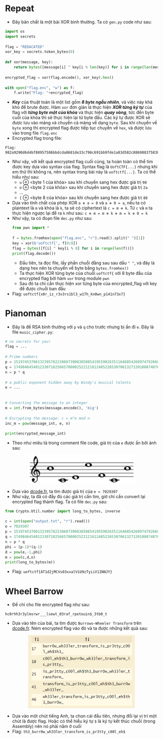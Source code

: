# **Repeat**
- Đây bản chất là một bài XOR bình thường. Ta có `gen.py` code như sau:
```py
import os
import secrets

flag = "REDACATED"
xor_key = secrets.token_bytes(8)

def xor(message, key):
    return bytes([message[i] ^ key[i % len(key)] for i in range(len(message))])

encrypted_flag = xor(flag.encode(), xor_key).hex()

with open("flag.enc", "w") as f:
    f.write("Flag: "+encrypted_flag)
```
- ***Key*** của thuật toán là một list gồm ***8 byte ngẫu nhiên***, và việc này khá khó để brute được. Hàm `xor` đơn giản là thực hiện ***XOR từng ký tự*** của flag với ***từng byte một của khóa*** và thực hiện ***quay vòng***, tức đến byte cuối của khóa thì sẽ thực hiện lại từ byte đầu. Các ký tự được XOR sẽ được lưu vào mảng và chuyển cả mảng về dạng `byte`. Sau khi chuyển về `byte` xong thì encrypted flag được tiếp tục chuyển về `hex`, và được lưu vào trong file `flag.enc`
- Encrypted flag trong file:
```
Flag: 982a9290d6d4bf88957586bbdcda8681de33c796c691bb9fde1a83d582c886988375838aead0e8c7dc2bc3d7cd97a4
```
- Như vậy, với kết quả encrypted flag cuối cùng, ta hoàn toàn có thể tìm được key dựa vào syntax của flag. Syntax flag là `UoftCTF{...}` nhưng khi em thử thì không ra, nên syntax trong bài này là `uoftctf{...}`. Ta có thể hiểu như sau:
    * `u` ⊕ &lt;byte 1 của khóa> sau khi chuyển sang hex được giá trị `98`
    * `o` ⊕ &lt;byte 2 của khóa> sau khi chuyển sang hex được giá trị `2a`
    * ...
    * `{` ⊕ &lt;byte 8 của khóa> sau khi chuyển sang hex được giá trị `88`
- Dựa vào tính chất của phép XOR `a ⊕ a = 0` và `a ⊕ 0 = a`, nếu ta có plaintext là `m` và khóa là `k`, ta sẽ có ciphertext là `c = m ⊕ k`. Từ `c` và `m` ta thực hiện ngược lại để ra `k` như sau: `c ⊕ m = m ⊕ k ⊕ m = k ⊕ 0 = k`
- Như vậy, ta có đoạn file `dec.py` như sau:
    ```py
    from pwn import *

    f = bytes.fromhex(open("flag.enc", "r").read().split(" ")[1])
    key = xor(b'uoftctf{', f[0:8])
    flag = bytes([f[i] ^ key[i % 8] for i in range(len(f))])
    print(flag.decode())
    ```
    * Đầu tiên, ta đọc file, lấy phần chuỗi đằng sau sau dấu `" "`, và đây là dạng hex nên ta chuyển về byte bằng `bytes.fromhex()`
    * Ta thực hiện XOR từng byte của chuỗi `uoftctf{` với 8 byte đầu của encrypted flag bởi hàm `xor` trong module `pwn`
    * Sau đó ta chỉ cần thực hiện xor từng byte của encrypted_flag với key để được chuỗi ban đầu
- Flag: `uoftctf{x0r_iz_r3v3rs1bl3_w17h_kn0wn_p141n73x7}`

# **Pianoman**
- Đây là đề RSA bình thường với `p` và `q` cho trước nhưng bị ẩn đi `e`. Đây là file `music_cipher.py`:
```py
# no secrets for you!
flag = ...

# Prime numbers
p = 151974537061323957822386073908385085419559026351164685426097479266890291010147521691623222013307654711435195917538910433499461592808140930995554881397135856676650008657702221890681556382541341154333619026995004346614954741516470916984007797447848200982844325683748644670322174197570545222141895743221967042369
q = 174984645401233071825665708002522121612485226530706132712010887487642973021704769474826989160974464933559818767568944237124745165979610355867977190192654030573049063822083356316183080709550520634370714336131664619311165756257899116089875225537979520325826655873483634761961805768588413832262117172840398661229
n = p * q

# a public exponent hidden away by Windy's musical talents
e = ...


# Converting the message to an integer
m = int.from_bytes(message.encode(), 'big')

# Encrypting the message: c = m^e mod n
inc_m = pow(message_int, e, n)

print(encrypted_message_int)

```

- Theo như miêu tả trong comment file code, giá trị của `e` được ẩn bởi ảnh sau:
<p align="center">
    <img src="./src/pianoman_01.png" style="width: 70%">
</p>

- Dựa vào [dcode.fr](https://www.dcode.fr/music-sheet-cipher), ta tìm được giá trị của `e = 7029307`
- Như vậy, ta đã có đầy đủ các giá trị cần tìm, giờ chỉ cần convert lại encrypted flag thành flag. Ta có file `dec.py` sau:
```py
from Crypto.Util.number import long_to_bytes, inverse

c = int(open("output.txt", "r").read())
e = 7029307
p = 151974537061323957822386073908385085419559026351164685426097479266890291010147521691623222013307654711435195917538910433499461592808140930995554881397135856676650008657702221890681556382541341154333619026995004346614954741516470916984007797447848200982844325683748644670322174197570545222141895743221967042369
q = 174984645401233071825665708002522121612485226530706132712010887487642973021704769474826989160974464933559818767568944237124745165979610355867977190192654030573049063822083356316183080709550520634370714336131664619311165756257899116089875225537979520325826655873483634761961805768588413832262117172840398661229
n = p * q
phi = (p-1)*(q-1)
d = pow(e,-1,phi)
m = pow(c,d,n)
print(long_to_bytes(m))
```
- Flag: `uoftctf{AT1d2jMCVs03xxalViU9zTyiiV1INNJY}`

# **Wheel Barrow**
- Đề chỉ cho file encrypted flag như sau:
```
hc0rhh3r3ylmsrwr___lsewt_03raf_rpetouin$_3tb0_t
```
- Dựa vào tên của bài, ta tìm được `Burrows–Wheeler Transform` trên [dcode.fr](https://www.dcode.fr/burrows-wheeler-transform). Ném encrypted flag vào đó và ta được những kết quả sau:
<p align="center">
    <img src="./src/wheel_barrow.png" style="width: 70%">
</p>

- Dựa vào một chút tiếng Anh, ta chọn cái đầu tiên, nhưng đổi lại vị trí một chút là được flag. Hoặc có thể hiểu ký tự `$` là ký tự kết thúc chuỗi (trong Assembly) nên nó phải nằm ở cuối
- Flag: `th3_burr0w_wh33ler_transform_is_pr3tty_c00l_eh$`